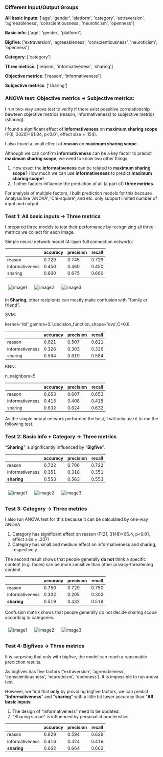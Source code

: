 ### Different Input/Output Groups

**All basic inputs**: ['age', 'gender', 'platform', 'category', 'extraversion', 'agreeableness', 'conscientiousness', 'neuroticism', 'openness']

**Basic info**: ['age', 'gender', 'platform'] 

**Bigfive**: ['extraversion', 'agreeableness', 'conscientiousness', 'neuroticism', 'openness']

**Category**: ['category']

**Three metrics**: ['reason', 'informativeness', 'sharing']

**Objective metrics**: ['reason', 'informativeness']

**Subjective metrics**: ['sharing']

### ANOVA test: Objective metrics -> Subjective metrics: 

I run two-way anova test to verify if there exist possitive correlationship bewteen objective metrics (reason, informativeness) to subjective metrics (sharing).

I found a significant effect of **informativeness** on **maximum sharing scope** (F(6, 3020)=91.84, p<0.01, effect size = .154).

I also found a small effect of **reason** on **maximum sharing scope**.

Although we can confirm **informativeness** can be a key factor to predict **maximum sharing scope**, we need to know two other things:

1. How exact the **informativeness** can be related to **maximum sharing scope**? How much we can use **informativeness** to predict **maximum sharing scope**?
2. If other factors influence the prediction of all (a part of) **three metrics**.

For analysis of multiple factors, I built prediction models for this because Analysis like 'ANOVA', 'Chi-square', and etc. only support limited number of input and output.

### Test 1: All basic inputs -> Three metrics

I prepared three models to test their performance by recognizing all three metrics we collect for each image.

Simple neural network model (4-layer full connection network):

|                 | accuracy | precision | recall |
| --------------- | -------- | --------- | ------ |
| reason          | 0.729    | 0.745     | 0.729  |
| informativeness | 0.450    | 0.460     | 0.450  |
| sharing         | 0.660    | 0.675     | 0.660  |

<div style="display:incline-block; justify-content:center;">   <img src="./analysis results/All inputs -> Three metrics/confusion matrix for reason.png" alt="image1" style="max-width: 500px; max-height: 500px; flex:1; margin: 10px;">   <img src="./analysis results/All inputs -> Three metrics/confusion matrix for informativeness.png" alt="image2" style="flex:1; margin: 10px;max-width: 500px; max-height: 500px;">   <img src="./analysis results/All inputs -> Three metrics/confusion matrix for sharing.png" alt="image3" style="flex:1; margin: 10px;max-width: 500px; max-height: 500px;"> </div>

In **Sharing**, other recipients can mostly make confusion with "family or friend".

SVM:

kernel='rbf',gamma=0.1,decision_function_shape='ovo',C=0.8

|                 | accuracy | precision | recall |
| --------------- | -------- | --------- | ------ |
| reason          | 0.621    | 0.507     | 0.621  |
| informativeness | 0.326    | 0.303     | 0.326  |
| sharing         | 0.584    | 0.619     | 0.584  |



KNN:

n_neighbors=5

|                 | accuracy | precision | recall |
| --------------- | -------- | --------- | ------ |
| reason          | 0.653    | 0.607     | 0.653  |
| informativeness | 0.415    | 0.408     | 0.415  |
| sharing         | 0.632    | 0.624     | 0.632  |



As the simple neural network performed the best, I will only use it to run the following test.

### Test 2: Basic info + Category -> Three metrics

"**Sharing**" is significantly influenced by "**Bigfive**".  

|                 | accuracy | precision | recall |
| --------------- | -------- | --------- | ------ |
| reason          | 0.722    | 0.706     | 0.722  |
| informativeness | 0.351    | 0.318     | 0.351  |
| **sharing**     | 0.553    | 0.563     | 0.553  |

<div style="display:incline-block; justify-content:center;">   <img src="./analysis results/Basic info + Category -> Three metrics/confusion matrix for reason.png" alt="image1" style="max-width: 500px; max-height: 500px; flex:1; margin: 10px;">   <img src="./analysis results/Basic info + Category -> Three metrics/confusion matrix for informativeness.png" alt="image2" style="flex:1; margin: 10px;max-width: 500px; max-height: 500px;">   <img src="./analysis results/Basic info + Category -> Three metrics/confusion matrix for sharing.png" alt="image3" style="flex:1; margin: 10px;max-width: 500px; max-height: 500px;"> </div>



### Test 3: Category -> Three metrics

I also run ANOVA test for this because it can be calculated by one-way ANOVA.

1. Category has significant effect on reason (F(21, 3148)=66.4, p<0.01, effect size = .307)
2. Category has small and medium effect on informativeness and sharing, respectively.

The second result shows that people generally **do not** think a specific content (e.g. faces) can be more sensitive than other privacy-threatening content.

|                 | accuracy | precision | recall |
| --------------- | -------- | --------- | ------ |
| reason          | 0.750    | 0.729     | 0.750  |
| informativeness | 0.302    | 0.205     | 0.302  |
| **sharing**     | 0.519    | 0.432     | 0.519  |

Confusion matrix shows that people generally do not decide sharing scope according to categories.


<div style="display:incline-block; justify-content:center;">   <img src="./analysis results/Category -> Three metrics/confusion matrix for reason.png" alt="image1" style="max-width: 500px; max-height: 500px; flex:1; margin: 10px;">   <img src="./analysis results/Category -> Three metrics/confusion matrix for informativeness.png" alt="image2" style="flex:1; margin: 10px;max-width: 500px; max-height: 500px;">   <img src="./analysis results/Category -> Three metrics/confusion matrix for sharing.png" alt="image3" style="flex:1; margin: 10px;max-width: 500px; max-height: 500px;"> </div>



### Test 4: Bigfives -> Three metrics

It is surprsing that only with bigfive, the model can reach a reasonable prediction results.

As bigfives has five factors ('extraversion', 'agreeableness', 'conscientiousness', 'neuroticism', 'openness'), it is impossible to run anova test.

However, we find that **only** by providing bigfive factors, we can predict "**informativeness**" and "**sharing**" with a little bit lower accuracy than "**All basic inputs**

1. The design of "informativeness" need to be updated.
2. "Sharing scope" is influenced by personal characteristics.

|                 | accuracy | precision | recall |
| --------------- | -------- | --------- | ------ |
| reason          | 0.629    | 0.594     | 0.629  |
| informativeness | 0.416    | 0.424     | 0.416  |
| **sharing**     | 0.662    | 0.664     | 0.662  |




